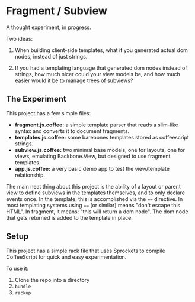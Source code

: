 Fragment / Subview
==================

A thought experiment, in progress.

Two ideas:

1. When building client-side templates, what if you generated actual dom nodes, instead
   of just strings.

2. If you had a templating language that generated dom nodes instead of strings,
   how much nicer could your view models be, and how much easier would it be to
   manage trees of subviews?

## The Experiment

This project has a few simple files:

- **fragment.js.coffee:** a simple template parser that reads a slim-like syntax and converts it to document fragments.
- **templates.js.coffee:** some barebones templates stored as coffeescript strings.
- **subview.js.coffee:** two minimal base models, one for layouts, one for views, emulating Backbone.View, but designed to use fragment templates.
- **app.js.coffee:** a very basic demo app to test the view/template relationship.

The main neat thing about this project is the ability of a layout or parent view to define subviews
in the templates themselves, and to only declare events once. In the template, this is accomplished via the `==` directive.
In most templating systems using `==` (or similar) means "don't escape this HTML". In fragment, it means: "this will return a dom node".
The dom node that gets returned is added to the template in place.

## Setup

This project has a simple rack file that uses Sprockets to compile CoffeeScript
for quick and easy experimentation.

To use it:

1. Clone the repo into a directory
2. `bundle`
3. `rackup`
